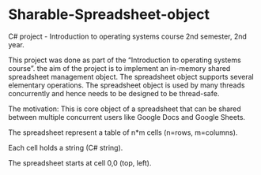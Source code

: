 # Sharable-Spreadsheet-object

C# project - Introduction to operating systems course 2nd semester, 2nd year.

This project was done as part of the “Introduction to operating systems course”. the aim of the project is to implement an in-memory shared spreadsheet management object. The spreadsheet object supports several elementary operations. The spreadsheet object is used by many threads concurrently and hence needs to be designed to be thread-safe.


The motivation: This is core object of a spreadsheet that can be shared between multiple concurrent users like Google Docs and Google Sheets. 

The spreadsheet represent a table of n*m cells (n=rows, m=columns).

Each cell holds a string (C# string).

The spreadsheet starts at cell 0,0 (top, left).
